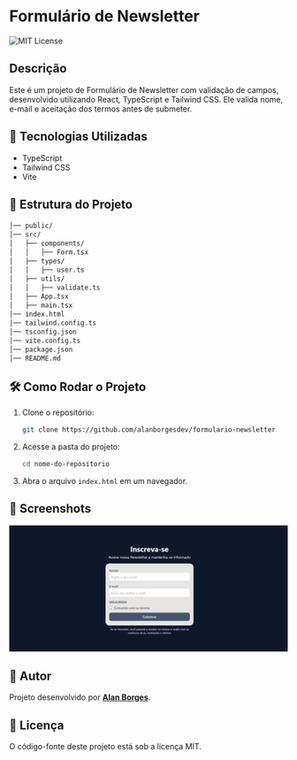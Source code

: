 # Formulário de Newsletter

![MIT License](https://img.shields.io/badge/license-MIT-green)

## Descrição

Este é um projeto de Formulário de Newsletter com validação de campos, desenvolvido utilizando React, TypeScript e Tailwind CSS. Ele valida nome, e-mail e aceitação dos termos antes de submeter.

## 📌 Tecnologias Utilizadas

- TypeScript
- Tailwind CSS
- Vite

## 📂 Estrutura do Projeto

```formulario-validacao/
│── public/
│── src/
│   ├── components/
│   │   ├── Form.tsx
│   ├── types/
│   │   ├── user.ts
│   ├── utils/
│   │   ├── validate.ts
│   ├── App.tsx
│   ├── main.tsx
│── index.html
│── tailwind.config.ts
│── tsconfig.json
│── vite.config.ts
│── package.json
│── README.md

```

## 🛠 Como Rodar o Projeto

1. Clone o repositório:
   ```sh
   git clone https://github.com/alanborgesdev/formulario-newsletter
   ```
2. Acesse a pasta do projeto:
   ```sh
   cd nome-do-repositorio
   ```
3. Abra o arquivo `index.html` em um navegador.

## 📸 Screenshots

![Preview do Projeto](./src/images/preview.gif)

## 📌 Autor  

Projeto desenvolvido por **[Alan Borges](https://github.com/alanborgesdev)**.

## 📝 Licença

O código-fonte deste projeto está sob a licença MIT.